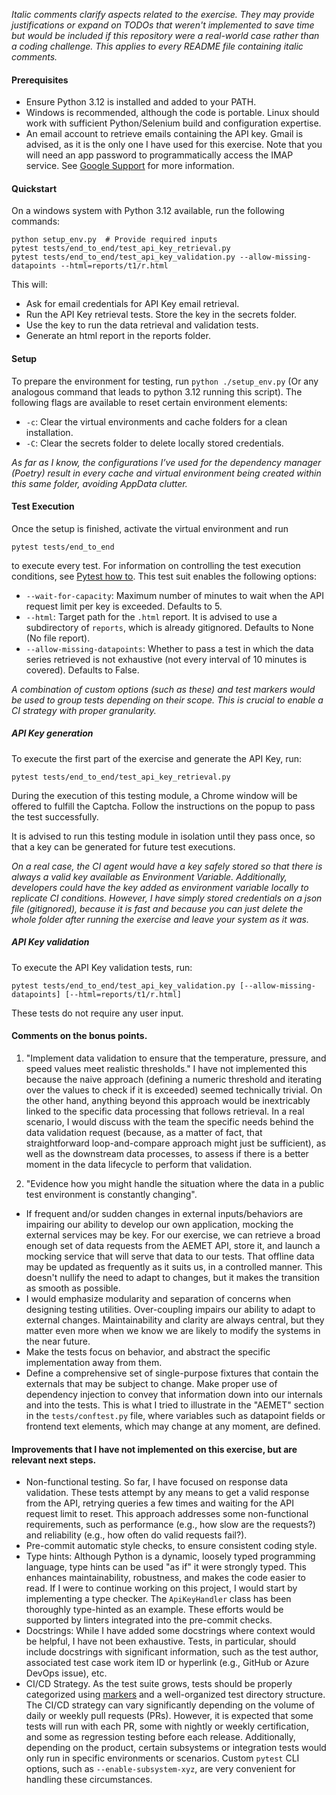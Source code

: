 _Italic comments clarify aspects related to the exercise. They may provide justifications or expand on TODOs that weren't implemented to save time but would be included if this repository were a real-world case rather than a coding challenge. This applies to every README file containing italic comments._


#### Prerequisites
- Ensure Python 3.12 is installed and added to your PATH.
- Windows is recommended, although the code is portable. Linux should work with sufficient Python/Selenium build and configuration expertise.
- An email account to retrieve emails containing the API key. Gmail is advised, as it is the only one I have used for this exercise. Note that you will need an app password to programmatically access the IMAP service. See [Google Support](https://knowledge.workspace.google.com/kb/how-to-create-app-passwords-000009237) for more information.


#### Quickstart

On a windows system with Python 3.12 available, run the following commands:

```
python setup_env.py  # Provide required inputs
pytest tests/end_to_end/test_api_key_retrieval.py
pytest tests/end_to_end/test_api_key_validation.py --allow-missing-datapoints --html=reports/t1/r.html
```

This will:
- Ask for email credentials for API Key email retrieval.
- Run the API Key retrieval tests. Store the key in the secrets folder.
- Use the key to run the data retrieval and validation tests.
- Generate an html report in the reports folder.

#### Setup

To prepare the environment for testing, run `python ./setup_env.py` (Or any analogous command that leads to python 3.12 running this script). The following flags are available to reset certain environment elements:
- `-c`: Clear the virtual environments and cache folders for a clean installation.
- `-C`: Clear the secrets folder to delete locally stored credentials.

_As far as I know, the configurations I’ve used for the dependency manager (Poetry) result in every cache and virtual environment being created within this same folder, avoiding AppData clutter._


#### Test Execution
Once the setup is finished, activate the virtual environment and run

`pytest tests/end_to_end`

to execute every test. For information on controlling the test execution conditions, see [Pytest how to](https://docs.pytest.org/en/stable/how-to/usage.html "Pytest CLI reference"). This test suit enables the following options:

- `--wait-for-capacity`: Maximum number of minutes to wait when the API request limit per key is exceeded. Defaults to 5.
- `--html`: Target path for the `.html` report. It is advised to use a subdirectory of `reports`, which is already gitignored. Defaults to None (No file report).
- `--allow-missing-datapoints`: Whether to pass a test in which the data series retrieved is not exhaustive (not every interval of 10 minutes is covered). Defaults to False.

_A combination of custom options (such as these) and test markers would be used to group tests depending on their scope. This is crucial to enable a CI strategy with proper granularity._

##### API Key generation
To execute the first part of the exercise and generate the API Key, run:

`pytest tests/end_to_end/test_api_key_retrieval.py`

During the execution of this testing module, a Chrome window will be offered to fulfill the Captcha. Follow the instructions on the popup to pass the test successfully.

It is advised to run this testing module in isolation until they pass once, so that a key can be generated for future test executions.

_On a real case, the CI agent would have a key safely stored so that there is always a valid key available as Environment Variable. Additionally, developers could have the key added as environment variable locally to replicate CI conditions. However, I have simply stored credentials on a json file (gitignored), because it is fast and because you can just delete the whole folder after running the exercise and leave your system as it was._

##### API Key validation
To execute the API Key validation tests, run:

`pytest tests/end_to_end/test_api_key_validation.py [--allow-missing-datapoints] [--html=reports/t1/r.html]`

These tests do not require any user input.

#### Comments on the bonus points.

1. "Implement data validation to ensure that the temperature, pressure, and speed values meet realistic thresholds." I have not implemented this because the naive approach (defining a numeric threshold and iterating over the values to check if it is exceeded) seemed technically trivial. On the other hand, anything beyond this approach would be inextricably linked to the specific data processing that follows retrieval. In a real scenario, I would discuss with the team the specific needs behind the data validation request (because, as a matter of fact, that straightforward loop-and-compare approach might just be sufficient), as well as the downstream data processes, to assess if there is a better moment in the data lifecycle to perform that validation.

2. "Evidence how you might handle the situation where the data in a public test environment is constantly changing".
- If frequent and/or sudden changes in external inputs/behaviors are impairing our ability to develop our own application, mocking the external services may be key. For our exercise, we can retrieve a broad enough set of data requests from the AEMET API, store it, and launch a mocking service that will serve that data to our tests. That offline data may be updated as frequently as it suits us, in a controlled manner. This doesn't nullify the need to adapt to changes, but it makes the transition as smooth as possible.
- I would emphasize modularity and separation of concerns when designing testing utilities. Over-coupling impairs our ability to adapt to external changes. Maintainability and clarity are always central, but they matter even more when we know we are likely to modify the systems in the near future.
- Make the tests focus on behavior, and abstract the specific implementation away from them.
- Define a comprehensive set of single-purpose fixtures that contain the externals that may be subject to change. Make proper use of dependency injection to convey that information down into our internals and into the tests. This is what I tried to illustrate in the "AEMET" section in the `tests/conftest.py` file, where variables such as datapoint fields or frontend text elements, which may change at any moment, are defined.

#### Improvements that I have not implemented on this exercise, but are relevant next steps.

- Non-functional testing. So far, I have focused on response data validation. These tests attempt by any means to get a valid response from the API, retrying queries a few times and waiting for the API request limit to reset. This approach addresses some non-functional requirements, such as performance (e.g., how slow are the requests?) and reliability (e.g., how often do valid requests fail?).
- Pre-commit automatic style checks, to ensure consistent coding style.
- Type hints: Although Python is a dynamic, loosely typed programming language, type hints can be used "as if" it were strongly typed. This enhances maintainability, robustness, and makes the code easier to read. If I were to continue working on this project, I would start by implementing a type checker. The `ApiKeyHandler` class has been thoroughly type-hinted as an example. These efforts would be supported by linters integrated into the pre-commit checks.
- Docstrings: While I have added some docstrings where context would be helpful, I have not been exhaustive. Tests, in particular, should include docstrings with significant information, such as the test author, associated test case work item ID or hyperlink (e.g., GitHub or Azure DevOps issue), etc.
- CI/CD Strategy. As the test suite grows, tests should be properly categorized using [markers](https://docs.pytest.org/en/stable/example/markers.html) and a well-organized test directory structure. The CI/CD strategy can vary significantly depending on the volume of daily or weekly pull requests (PRs). However, it is expected that some tests will run with each PR, some with nightly or weekly certification, and some as regression testing before each release. Additionally, depending on the product, certain subsystems or integration tests would only run in specific environments or scenarios. Custom `pytest` CLI options, such as `--enable-subsystem-xyz`, are very convenient for handling these circumstances.